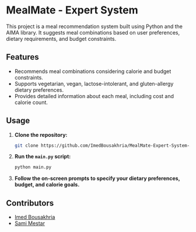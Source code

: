 # MealMate - Expert System
This project is a meal recommendation system built using Python and the AIMA library. It suggests meal combinations based on user preferences, dietary requirements, and budget constraints.


## Features

- Recommends meal combinations considering calorie and budget constraints.
- Supports vegetarian, vegan, lactose-intolerant, and gluten-allergy dietary preferences.
- Provides detailed information about each meal, including cost and calorie count.

## Usage

1. **Clone the repository:**

    ```bash
    git clone https://github.com/ImedBousakhria/MealMate-Expert-System-AIMA.git
    ```


2. **Run the `main.py` script:**

    ```bash
    python main.py
    ```

3. **Follow the on-screen prompts to specify your dietary preferences, budget, and calorie goals.**

## Contributors

- [Imed Bousakhria](https://github.com/ImedBousakhria)
- [Sami Mestar](https://github.com/Sami-mst)
